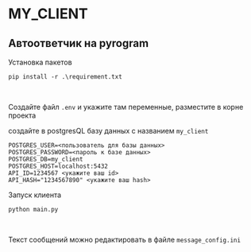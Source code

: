 # MY_CLIENT
<h2>Автоответчик на pyrogram</h2>

Установка пакетов <pre>`pip install -r .\requirement.txt`</pre> <br/>

Создайте файл `.env` и укажите там переменные, разместите в корне проекта <br/>

создайте в postgresQL базу данных с названием `my_client` <br/>

    POSTGRES_USER=<пользователь для базы данных>
    POSTGRES_PASSWORD=<пароль к базе данных>
    POSTGRES_DB=my_client
    POSTGRES_HOST=localhost:5432
    API_ID=1234567 <укажите ваш id>
    API_HASH="1234567890" <укажите ваш hash> 

Запуск клиента <pre>`python main.py`</pre> <br/>

Текст сообщений можно редактировать в файле `message_config.ini`
